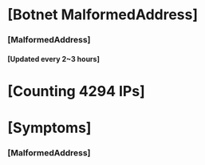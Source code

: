 # [Botnet MalformedAddress]
### [MalformedAddress]
#### [Updated every 2~3 hours]

# [Counting 4294 IPs]

# [Symptoms] 
###   [MalformedAddress]
